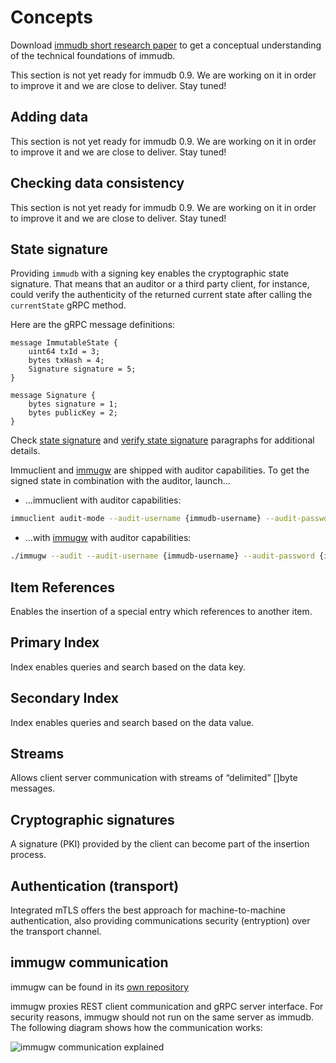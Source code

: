 # Concepts

Download [immudb short research paper](https://codenotary.com/technologies/immudb/) to get a conceptual understanding of the technical foundations of immudb.

This section is not yet ready for immudb 0.9. We are working on it in order to improve it and we are close to deliver. Stay tuned!

<WrappedSection>

## Adding data

This section is not yet ready for immudb 0.9. We are working on it in order to improve it and we are close to deliver. Stay tuned!

</WrappedSection>

<WrappedSection>

## Checking data consistency
This section is not yet ready for immudb 0.9. We are working on it in order to improve it and we are close to deliver. Stay tuned!

</WrappedSection>

<WrappedSection>

## State signature

Providing `immudb` with a signing key enables the cryptographic state signature.
That means that an auditor or a third party client, for instance, could verify the authenticity of the returned current state after calling the `currentState` gRPC method.

Here are the gRPC message definitions:
```
message ImmutableState {
	uint64 txId = 3;
	bytes txHash = 4;
	Signature signature = 5;
}

message Signature {
	bytes signature = 1;
	bytes publicKey = 2;
}
```

Check [state signature](old/immudb/#state-signature) and [verify state signature](sdks-api.html#verify-state-signature) paragraphs for additional details.

Immuclient and [immugw](https://github.com/codenotary/immugw) are shipped with auditor capabilities.
To get the signed state in combination with the auditor, launch...
* ...immuclient with auditor capabilities:
```bash
immuclient audit-mode --audit-username {immudb-username} --audit-password {immudb-pw} --audit-signature validate
```
* ...with [immugw](https://github.com/codenotary/immugw) with auditor capabilities:
```bash
./immugw --audit --audit-username {immudb-username} --audit-password {immudb-pw} --audit-signature validate
```

</WrappedSection>

<WrappedSection>

## Item References

Enables the insertion of a special entry which references to another item.

</WrappedSection>

<WrappedSection>

## Primary Index

Index enables queries and search based on the data key.

</WrappedSection>

<WrappedSection>

## Secondary Index

Index enables queries and search based on the data value.

</WrappedSection>

<WrappedSection>

## Streams
Allows client server communication with streams of “delimited” []byte messages.

</WrappedSection>

<WrappedSection>

## Cryptographic signatures

A signature (PKI) provided by the client can become part of the insertion process.

</WrappedSection>

<WrappedSection>

## Authentication (transport)

Integrated mTLS offers the best approach for machine-to-machine authentication, also providing communications security (entryption) over the transport channel.

</WrappedSection>

<WrappedSection>

## immugw communication
immugw can be found in its [own repository](https://github.com/codenotary/immugw)

immugw proxies REST client communication and gRPC server interface. For security reasons, immugw should not run on the same server as immudb. The following diagram shows how the communication works:

![immugw communication explained](/diagram-immugw.svg)

</WrappedSection>
